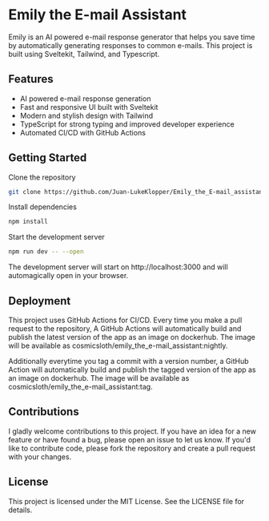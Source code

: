 # Emily the E-mail Assistant

Emily is an AI powered e-mail response generator that helps you save time by automatically generating responses to common e-mails. This project is built using Sveltekit, Tailwind, and Typescript.

## Features

- AI powered e-mail response generation
- Fast and responsive UI built with Sveltekit
- Modern and stylish design with Tailwind
- TypeScript for strong typing and improved developer experience
- Automated CI/CD with GitHub Actions

## Getting Started

Clone the repository
```bash
git clone https://github.com/Juan-LukeKlopper/Emily_the_E-mail_assistant.git
```

Install dependencies
```bash
npm install
```

Start the development server
```bash
npm run dev -- --open
```

The development server will start on http://localhost:3000 and will automagically open in your browser.


## Deployment
This project uses GitHub Actions for CI/CD. Every time you make a pull request to the repository, A GitHub Actions will automatically build and publish the latest version of the app as an image on dockerhub. The image will be available as cosmicsloth/emily_the_e-mail_assistant:nightly.

Additionally everytime you tag a commit with a version number, a GitHub Action will automatically build and publish the tagged version of the app as an image on dockerhub. The image will be available as cosmicsloth/emily_the_e-mail_assistant:tag.

##  Contributions
I gladly welcome contributions to this project. If you have an idea for a new feature or have found a bug, please open an issue to let us know. If you'd like to contribute code, please fork the repository and create a pull request with your changes.

## License
This project is licensed under the MIT License. See the LICENSE file for details.
